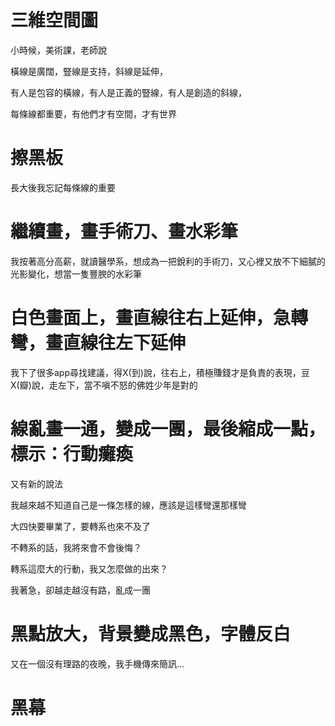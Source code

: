 # 三維空間圖
小時候，美術課，老師說

橫線是廣闊，豎線是支持，斜線是延伸，

有人是包容的橫線，有人是正義的豎線，有人是創造的斜線，

每條線都重要，有他們才有空間，才有世界

# 擦黑板
長大後我忘記每條線的重要

# 繼續畫，畫手術刀、畫水彩筆
我按著高分高薪，就讀醫學系，想成為一把銳利的手術刀，又心裡又放不下細膩的光影變化，想當一隻豐腴的水彩筆


# 白色畫面上，畫直線往右上延伸，急轉彎，畫直線往左下延伸
我下了很多app尋找建議，得X(到)說，往右上，積極賺錢才是負責的表現，豆X(瓣)說，走左下，當不嗔不怒的佛姓少年是對的

# 線亂畫一通，變成一團，最後縮成一點，標示：行動癱瘓
又有新的說法

我越來越不知道自己是一條怎樣的線，應該是這樣彎還那樣彎

大四快要畢業了，要轉系也來不及了

不轉系的話，我將來會不會後悔？

轉系這麼大的行動，我又怎麼做的出來？

我著急，卻越走越沒有路，亂成一團

# 黑點放大，背景變成黑色，字體反白

又在一個沒有理路的夜晚，我手機傳來簡訊…



# 黑幕

